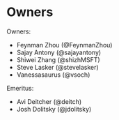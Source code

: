 # Owners

Owners:
  - Feynman Zhou (@FeynmanZhou)
  - Sajay Antony (@sajayantony)
  - Shiwei Zhang (@shizhMSFT)
  - Steve Lasker (@stevelasker)
  - Vanessasaurus (@vsoch)

Emeritus:
  - Avi Deitcher (@deitch)
  - Josh Dolitsky (@jdolitsky)
